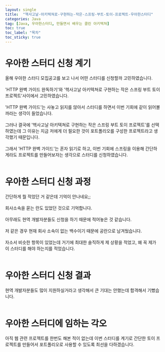 ```yaml
---
layout: single
title:  "헥사고날-아키텍쳐로-구현하는-작은-스프링-부트-토이-프로젝트-우아한스터디"
categories: Java
tag: [Java, 우아한스터디, 만들면서 배우는 클린 아키텍쳐]
toc: true
toc_label: "목차"
toc_sticky: true
---
```


# 우아한 스터디 신청 계기
올해 우아한 스터디 모집공고를 보고 나서 어떤 스터디를 신청할까 고민하였습니다.<br><br>
'HTTP 완벽 가이드 완독하기'와 '헥사고날 아키텍쳐로 구현하는 작은 스프링 부트 토이 프로젝트'사이에서 고민하였습니다.<br><br>
'HTTP 완벽 가이드'는 사놓고 읽지를 않아서 스터디를 하면서 이번 기회에 같이 읽어볼까라는 생각이 들었습니다.<br><br>
그러나 결국에 '헥사고날 아키텍쳐로 구현하는 작은 스프링 부트 토이 프로젝트'를 선택하였는데 그 이유는 지금 저에게 더 필요한 것이 포트폴리오를 구성한 프로젝트라고 생각했기 때문입니다.<br><br>
그래서 'HTTP 완벽 가이드'는 혼자 읽기로 하고, 이번 기회에 스프링을 이용해 간단하게라도 프로젝트를 만들어보자는 생각으로 스터디를 신청하였습니다.<br><br>

# 우아한 스터디 신청 과정
간단하게 뭘 적었던 거 같은데 기억이 안나네요;;<br><br>
회사소속을 묻는 란도 있었던 것으로 기억합니다.<br><br>
아무래도 현역 개발자분들도 신청을 하기 때문에 적어놓은 것 같습니다.<br><br>
저 같은 경우 현재 회사 소속이 없는 백수이기 때문에 공란으로 남겨뒀습니다.<br><br>
자소서 비슷한 항목이 있었는데 거기에 최대한 솔직하게 제 상황을 적었고, 왜 꼭 제가 이 스터디를 해야 하는지를 적었습니다.<br><br>

# 우아한 스터디 신청 결과
현역 개발자분들도 많이 지원하실거라고 생각해서 큰 기대는 안했는데 합격해서 기뻤습니다.<br><br>

# 우아한 스터디에 임하는 각오
아직 웹 관련 프로젝트를  한번도 해본 적이 없는데 이번 스터디를 계기로 간단한 토이 프로젝트를 만들어서 포트폴리오로 사용할 수 있도록 최선을 다하겠습니다.<br><br>
